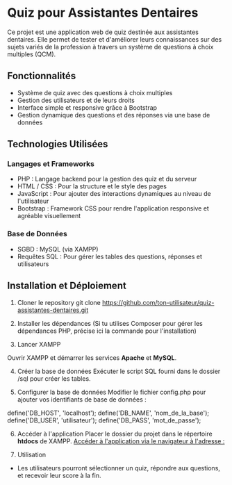 # Quiz pour Assistantes Dentaires

Ce projet est une application web de quiz destinée aux assistantes dentaires. Elle permet de tester et d'améliorer leurs connaissances sur des sujets variés de la profession à travers un système de questions à choix multiples (QCM).

## Fonctionnalités
* Système de quiz avec des questions à choix multiples
* Gestion des utilisateurs et de leurs droits
* Interface simple et responsive grâce à Bootstrap
* Gestion dynamique des questions et des réponses via une base de données

## Technologies Utilisées

### Langages et Frameworks

* PHP : Langage backend pour la gestion des quiz et du serveur
* HTML / CSS : Pour la structure et le style des pages
* JavaScript : Pour ajouter des interactions dynamiques au niveau de l'utilisateur
* Bootstrap : Framework CSS pour rendre l'application responsive et agréable visuellement

### Base de Données

* SGBD : MySQL (via XAMPP)
* Requêtes SQL : Pour gérer les tables des questions, réponses et utilisateurs

## Installation et Déploiement

1. Cloner le repository
git clone https://github.com/ton-utilisateur/quiz-assistantes-dentaires.git

2. Installer les dépendances
(Si tu utilises Composer pour gérer les dépendances PHP, précise ici la commande pour l'installation)

3. Lancer XAMPP

Ouvrir XAMPP et démarrer les services **Apache** et **MySQL**.

4. Créer la base de données
Exécuter le script SQL fourni dans le dossier /sql pour créer les tables.

5. Configurer la base de données
Modifier le fichier config.php pour ajouter vos identifiants de base de données :

define('DB_HOST', 'localhost');
define('DB_NAME', 'nom_de_la_base');
define('DB_USER', 'utilisateur');
define('DB_PASS', 'mot_de_passe');

6. Accéder à l'application
Placer le dossier du projet dans le répertoire **htdocs** de XAMPP. [Accéder à l'application via le navigateur à l'adresse :](http://localhost/quiz-ad) 

7. Utilisation

* Les utilisateurs pourront sélectionner un quiz, répondre aux questions, et recevoir leur score à la fin.